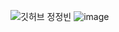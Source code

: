 ![깃허브 정정빈](https://user-images.githubusercontent.com/61109660/160550566-57b4652e-f594-4cba-b88f-18e2d438d07f.png)
![image](https://user-images.githubusercontent.com/43312096/160653497-29d9e6b3-d4c3-4745-84e9-7f5f04a1e15b.png)

